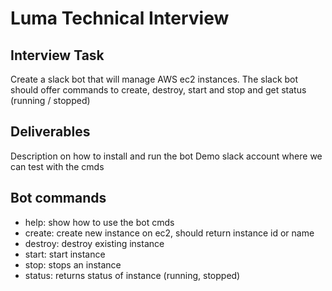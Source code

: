 # Luma Technical Interview


## Interview Task

Create a slack bot that will manage AWS ec2 instances. The slack bot should offer commands to create, destroy, start and stop and get status (running / stopped) 

## Deliverables

Description on how to install and run the bot
Demo slack account where we can test with the cmds

## Bot commands

* help: show how to use the bot cmds
* create: create new instance on ec2, should return instance id or name
* destroy: destroy existing instance
* start: start instance
* stop: stops an instance
* status: returns status of instance  (running, stopped)
